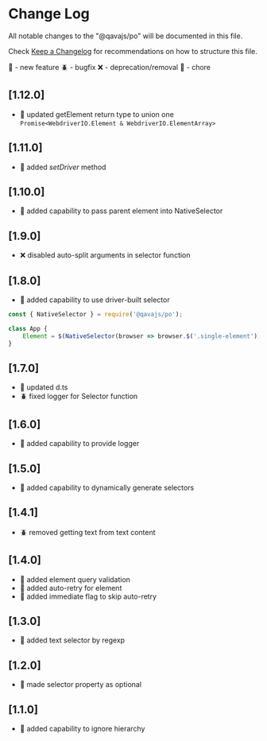 # Change Log

All notable changes to the "@qavajs/po" will be documented in this file.

Check [Keep a Changelog](http://keepachangelog.com/) for recommendations on how to structure this file.

:rocket: - new feature
:beetle: - bugfix
:x: - deprecation/removal
:pencil: - chore

## [1.12.0]
- :rocket: updated getElement return type to union one `Promise<WebdriverIO.Element & WebdriverIO.ElementArray>`

## [1.11.0]
- :rocket: added _setDriver_ method

## [1.10.0]
- :rocket: added capability to pass parent element into NativeSelector

## [1.9.0]
- :x: disabled auto-split arguments in selector function

## [1.8.0]
- :rocket: added capability to use driver-built selector
```javascript
const { NativeSelector } = require('@qavajs/po');

class App {
    Element = $(NativeSelector(browser => browser.$('.single-element')));
}
```

## [1.7.0]
- :rocket: updated d.ts
- :beetle: fixed logger for Selector function

## [1.6.0]
- :rocket: added capability to provide logger

## [1.5.0]
- :rocket: added capability to dynamically generate selectors

## [1.4.1]
- :beetle: removed getting text from text content

## [1.4.0]
- :rocket: added element query validation
- :rocket: added auto-retry for element
- :rocket: added immediate flag to skip auto-retry

## [1.3.0]
- :rocket: added text selector by regexp

## [1.2.0]
- :rocket: made selector property as optional

## [1.1.0]
- :rocket: added capability to ignore hierarchy
